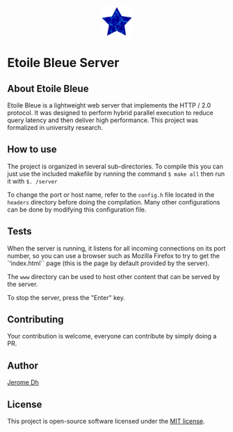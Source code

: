 <p align="center"><img src="https://raw.githubusercontent.com/jerome-Dh/etoile-bleue-server/master/www/favicon.png" width="72" alt="Icone"></p>

# Etoile Bleue Server

## About Etoile Bleue

Etoile Bleue is a lightweight web server that implements the HTTP / 2.0 protocol.
It was designed to perform hybrid parallel execution to reduce query latency and then deliver high performance.
This project was formalized in university research.

## How to use

The project is organized in several sub-directories.
To compile this you can just use the included makefile by running the command
``$ make all`` then run it with ``$. /server``

To change the port or host name, refer to the ``config.h`` file located in the ``headers`` directory before doing the compilation.
Many other configurations can be done by modifying this configuration file.

## Tests

When the server is running, it listens for all incoming connections on its port number, so you can use a browser such as Mozilla Firefox to try to get the `ʻindex.html`` page (this is the page by default provided by the server).

The ``www`` directory can be used to host other content that can be served by the server.

To stop the server, press the "Enter" key.

## Contributing

Your contribution is welcome, everyone can contribute by simply doing a PR.

## Author

[Jerome Dh](https://github.com/jerome-Dh/)
 
## License

This project is open-source software licensed under the [MIT license](https://opensource.org/licenses/MIT).